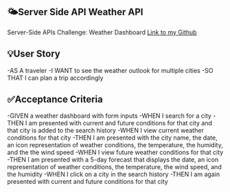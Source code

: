 ## :sun_behind_small_cloud:Server Side API Weather API
Server-Side APIs Challenge: Weather Dashboard
[Link to my Github](https://github.com/MartinCespedes)


## :bulb:User Story
-AS A traveler
-I WANT to see the weather outlook for multiple cities
-SO THAT I can plan a trip accordingly

## :white_check_mark:Acceptance Criteria

-GIVEN a weather dashboard with form inputs
-WHEN I search for a city
-THEN I am presented with current and future conditions for that city and that city is added to the search history
-WHEN I view current weather conditions for that city
-THEN I am presented with the city name, the date, an icon representation of weather conditions, the temperature, the humidity, and the the wind speed
-WHEN I view future weather conditions for that city
-THEN I am presented with a 5-day forecast that displays the date, an icon representation of weather conditions, the temperature, the wind speed, and the humidity
-WHEN I click on a city in the search history
-THEN I am again presented with current and future conditions for that city

